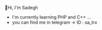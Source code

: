 🫡Hi, I'm Sadegh
 - I'm currently learning PHP and C++ ...  
 - you can find me in telegram -> ID : sa_trx
